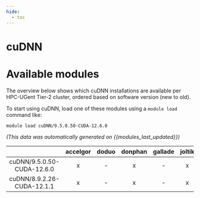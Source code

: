 ```yaml
---
hide:
  - toc
---
```


cuDNN
=====

# Available modules


The overview below shows which cuDNN installations are available per HPC-UGent Tier-2 cluster, ordered based on software version (new to old).

To start using cuDNN, load one of these modules using a `module load` command like:

```shell
module load cuDNN/9.5.0.50-CUDA-12.6.0
```

*(This data was automatically generated on {{modules_last_updated}})*  

| |accelgor|doduo|donphan|gallade|joltik|litleo|shinx|
| :---: | :---: | :---: | :---: | :---: | :---: | :---: | :---: |
|cuDNN/9.5.0.50-CUDA-12.6.0|x|-|x|-|x|x|-|
|cuDNN/8.9.2.26-CUDA-12.1.1|x|-|x|-|x|x|x|
